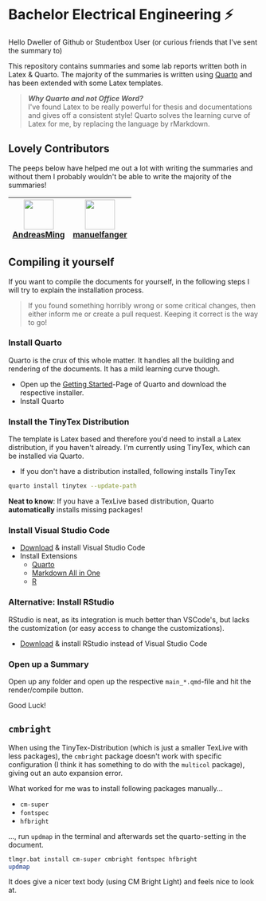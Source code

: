 # Bachelor Electrical Engineering :zap:

Hello Dweller of Github or Studentbox User (or curious friends that I've sent the summary to)

This repository contains summaries and some lab reports written both in Latex & Quarto. The majority of the summaries is written using [Quarto](https://quarto.org/) and has been extended with some Latex templates.

> ***Why Quarto and not Office Word?***<br>
> I've found Latex to be really powerful for thesis and documentations and gives off a consistent style! Quarto solves the learning curve of Latex for me, by replacing the language by rMarkdown.

## Lovely Contributors

The peeps below have helped me out a lot with writing the summaries and without them I probably wouldn't be able to write the majority of the summaries!

|<img src="https://github.com/AndreasMing.png" width="60px;"/><br /><a href="https://github.com/AndreasMing">AndreasMing</a>|<img src="https://github.com/manuelfanger.png" width="60px;"/><br /><a href="https://github.com/manuelfanger">manuelfanger</a>|
|:-------------------------------------------------------------------------------------------------------------------------:|:----------------------------------------------------------------------------------------------------------------------------:|

## Compiling it yourself

If you want to compile the documents for yourself, in the following steps I will try to explain the installation process.

> If you found something horribly wrong or some critical changes, then either inform me or create a pull request. Keeping it correct is the way to go!

### Install Quarto

Quarto is the crux of this whole matter. It handles all the building and rendering of the documents. It has a mild learning curve though.

- Open up the [Getting Started](https://quarto.org/docs/get-started/)-Page of Quarto and download the respective installer.
- Install Quarto

### Install the TinyTex Distribution

The template is Latex based and therefore you'd need to install a Latex distribution, if you haven't already. I'm currently using TinyTex, which can be installed via Quarto.

- If you don't have a distribution installed, following installs TinyTex

```bash
quarto install tinytex --update-path
```

**Neat to know**: If you have a TexLive based distribution, Quarto **automatically** installs missing packages!

### Install Visual Studio Code

- [Download](https://code.visualstudio.com/) & install Visual Studio Code
- Install Extensions
  - [Quarto](https://marketplace.visualstudio.com/items?itemName=quarto.quarto)
  - [Markdown All in One](https://marketplace.visualstudio.com/items?itemName=yzhang.markdown-all-in-one)
  - [R](https://marketplace.visualstudio.com/items?itemName=REditorSupport.r)


### Alternative: Install RStudio

RStudio is neat, as its integration is much better than VSCode's, but lacks the customization (or easy access to change the customizations).

- [Download](https://posit.co/products/open-source/rstudio/) & install RStudio instead of Visual Studio Code

### Open up a Summary

Open up any folder and open up the respective `main_*.qmd`-file and hit the render/compile button.

Good Luck!

## `cmbright`

When using the TinyTex-Distribution (which is just a smaller TexLive with less packages), the `cmbright` package doesn't work with specific configuration (I think it has something to do with the `multicol` package), giving out an auto expansion error.

What worked for me was to install following packages manually...

- `cm-super`
- `fontspec`
- `hfbright`


..., run `updmap` in the terminal and afterwards set the quarto-setting in the document.

```bash
tlmgr.bat install cm-super cmbright fontspec hfbright
updmap
```

It does give a nicer text body (using CM Bright Light) and feels nice to look at.